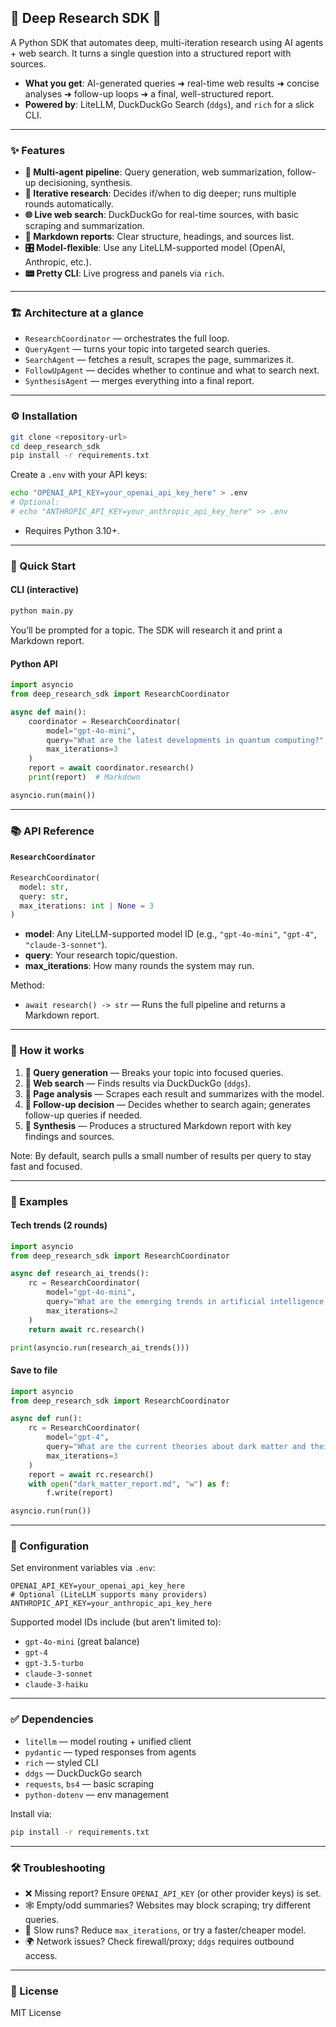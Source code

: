 ## 🔎 Deep Research SDK 🤖

A Python SDK that automates deep, multi-iteration research using AI agents + web search. It turns a single question into a structured report with sources. 

- **What you get**: AI-generated queries ➜ real-time web results ➜ concise analyses ➜ follow-up loops ➜ a final, well-structured report.
- **Powered by**: LiteLLM, DuckDuckGo Search (`ddgs`), and `rich` for a slick CLI.

---

### ✨ Features

- **🧠 Multi-agent pipeline**: Query generation, web summarization, follow-up decisioning, synthesis.
- **🔁 Iterative research**: Decides if/when to dig deeper; runs multiple rounds automatically.
- **🌐 Live web search**: DuckDuckGo for real-time sources, with basic scraping and summarization.
- **📝 Markdown reports**: Clear structure, headings, and sources list.
- **🎛️ Model-flexible**: Use any LiteLLM-supported model (OpenAI, Anthropic, etc.).
- **📟 Pretty CLI**: Live progress and panels via `rich`.

---

### 🏗️ Architecture at a glance

- `ResearchCoordinator` — orchestrates the full loop.
- `QueryAgent` — turns your topic into targeted search queries.
- `SearchAgent` — fetches a result, scrapes the page, summarizes it.
- `FollowUpAgent` — decides whether to continue and what to search next.
- `SynthesisAgent` — merges everything into a final report.

---

### ⚙️ Installation

```bash
git clone <repository-url>
cd deep_research_sdk
pip install -r requirements.txt
```

Create a `.env` with your API keys:
```bash
echo "OPENAI_API_KEY=your_openai_api_key_here" > .env
# Optional:
# echo "ANTHROPIC_API_KEY=your_anthropic_api_key_here" >> .env
```

- Requires Python 3.10+.

---

### 🚀 Quick Start

#### CLI (interactive)
```bash
python main.py
```
You’ll be prompted for a topic. The SDK will research it and print a Markdown report.

#### Python API
```python
import asyncio
from deep_research_sdk import ResearchCoordinator

async def main():
    coordinator = ResearchCoordinator(
        model="gpt-4o-mini",
        query="What are the latest developments in quantum computing?",
        max_iterations=3
    )
    report = await coordinator.research()
    print(report)  # Markdown

asyncio.run(main())
```

---

### 📚 API Reference

#### `ResearchCoordinator`
```python
ResearchCoordinator(
  model: str,
  query: str,
  max_iterations: int | None = 3
)
```

- **model**: Any LiteLLM-supported model ID (e.g., `"gpt-4o-mini"`, `"gpt-4"`, `"claude-3-sonnet"`).
- **query**: Your research topic/question.
- **max_iterations**: How many rounds the system may run.

Method:
- `await research() -> str` — Runs the full pipeline and returns a Markdown report.

---

### 🔬 How it works

1. **🧭 Query generation** — Breaks your topic into focused queries.
2. **🔎 Web search** — Finds results via DuckDuckGo (`ddgs`).
3. **🧪 Page analysis** — Scrapes each result and summarizes with the model.
4. **🤔 Follow-up decision** — Decides whether to search again; generates follow-up queries if needed.
5. **🧵 Synthesis** — Produces a structured Markdown report with key findings and sources.

Note: By default, search pulls a small number of results per query to stay fast and focused.

---

### 🧰 Examples

#### Tech trends (2 rounds)
```python
import asyncio
from deep_research_sdk import ResearchCoordinator

async def research_ai_trends():
    rc = ResearchCoordinator(
        model="gpt-4o-mini",
        query="What are the emerging trends in artificial intelligence for 2024?",
        max_iterations=2
    )
    return await rc.research()

print(asyncio.run(research_ai_trends()))
```

#### Save to file
```python
import asyncio
from deep_research_sdk import ResearchCoordinator

async def run():
    rc = ResearchCoordinator(
        model="gpt-4",
        query="What are the current theories about dark matter and their implications?",
        max_iterations=3
    )
    report = await rc.research()
    with open("dark_matter_report.md", "w") as f:
        f.write(report)

asyncio.run(run())
```

---

### 🧩 Configuration

Set environment variables via `.env`:
```env
OPENAI_API_KEY=your_openai_api_key_here
# Optional (LiteLLM supports many providers)
ANTHROPIC_API_KEY=your_anthropic_api_key_here
```

Supported model IDs include (but aren’t limited to):
- `gpt-4o-mini` (great balance)
- `gpt-4`
- `gpt-3.5-turbo`
- `claude-3-sonnet`
- `claude-3-haiku`

---

### ✅ Dependencies

- `litellm` — model routing + unified client
- `pydantic` — typed responses from agents
- `rich` — styled CLI
- `ddgs` — DuckDuckGo search
- `requests`, `bs4` — basic scraping
- `python-dotenv` — env management

Install via:
```bash
pip install -r requirements.txt
```

---

### 🛠️ Troubleshooting

- ❌ Missing report? Ensure `OPENAI_API_KEY` (or other provider keys) is set.
- 🕸️ Empty/odd summaries? Websites may block scraping; try different queries.
- 🐢 Slow runs? Reduce `max_iterations`, or try a faster/cheaper model.
- 🌍 Network issues? Check firewall/proxy; `ddgs` requires outbound access.

---

### 📜 License

MIT License
